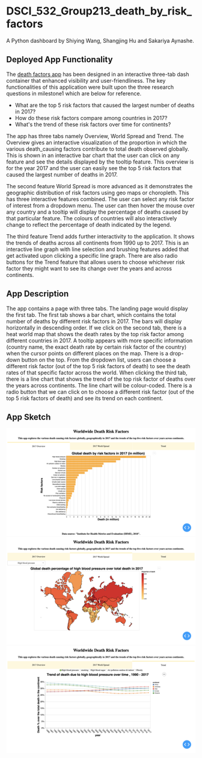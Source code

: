 # DSCI_532_Group213_death_by_risk_factors
A Python dashboard by Shiying Wang, Shangjing Hu and Sakariya Aynashe.

## Deployed App Functionality

The [death factors app](https://risk-factors-of-death.herokuapp.com) has been designed in an interactive three-tab dash container that enhanced visibility and user-friendliness. The key functionalities of this application were built upon the three research questions in milestone1 which are below for reference.

- What are the top 5 risk factors that caused the largest number of deaths in 2017?
- How do these risk factors compare among countries in 2017?
- What's the trend of these risk factors over time for continents?

The app has three tabs namely Overview, World Spread and Trend.
The Overview gives an interactive visualization of the proportion in which the various death_causing factors contribute to total death observed globally. This is shown in an interactive bar chart that the user can click on any feature and see the details displayed by the tooltip feature. This overview is for the year 2017 and the user can easily see the top 5 risk factors that caused the largest number of deaths in 2017.

The second feature World Spread is more advanced as it demonstrates the geographic distribution of risk factors using geo maps or choropleth. This has three interactive features combined. The user can select any risk factor of interest from a dropdown menu. The user can then hover the mouse over any country and a tooltip will display the percentage of deaths caused by that particular feature. The colours of countries will also interactively change to reflect the percentage of death indicated by the legend.

The third feature Trend adds further interactivity to the application. It shows the trends of deaths across all continents from 1990 up to 2017. This is an interactive line graph with line selection and brushing features added that get activated upon clicking a specific line graph.
There are also radio buttons for the Trend feature that allows users to choose whichever risk factor they might want to see its change over the years and across continents.

## App Description

The app contains a page with three tabs. The landing page would display the first tab. The first tab shows a bar chart, which contains the total number of deaths by different risk factors in 2017. The bars will display horizontally in descending order. If we click on the second tab, there is a heat world map that shows the death rates by the top risk factor among different countries in 2017. A tooltip appears with more specific information (country name, the exact death rate by certain risk factor of the country) when the cursor points on different places on the map. There is a drop-down button on the top. From the dropdown list, users can choose a different risk factor (out of the top 5 risk factors of death) to see the death rates of that specific factor across the world. When clicking the third tab, there is a line chart that shows the trend of the top risk factor of deaths over the years across continents. The line chart will be colour-coded. There is a radio button that we can click on to choose a different risk factor (out of the top 5 risk factors of death) and see its trend on each continent.

## App Sketch
![app_feature1](img/app_feature1.png)
![app_feature2](img/app_feature2.png)
![app_feature3](img/app_feature3.png)

